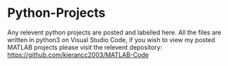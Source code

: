 # Python-Projects


Any relevent python projects are posted and labelled here. All the files are written in python3 on Visual Studio Code, if you wish to view my posted MATLAB projects please visit the relevent depository: https://github.com/kierancc2003/MATLAB-Code

